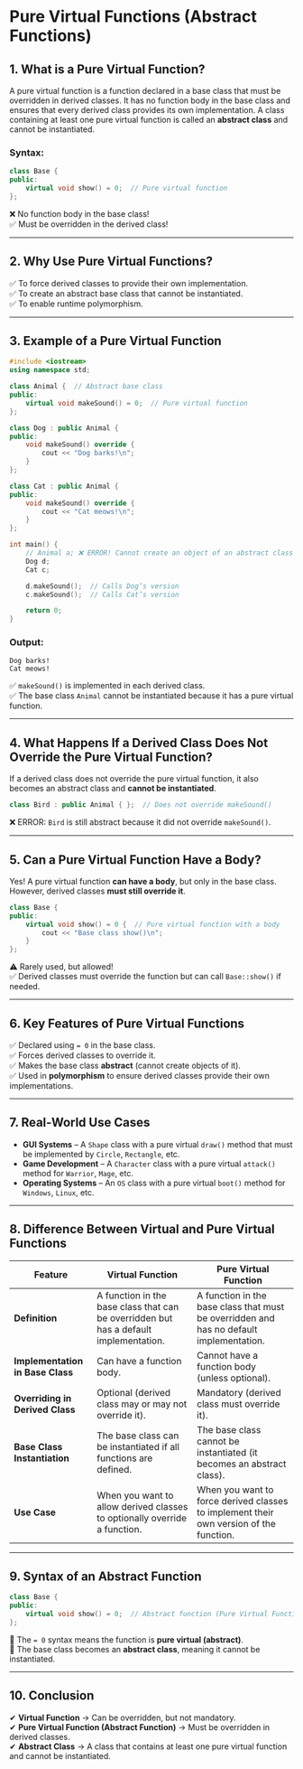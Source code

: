 # Pure Virtual Functions (Abstract Functions)

## 1. What is a Pure Virtual Function?
A pure virtual function is a function declared in a base class that must be overridden in derived classes. It has no function body in the base class and ensures that every derived class provides its own implementation. A class containing at least one pure virtual function is called an **abstract class** and cannot be instantiated.

### Syntax:
```cpp
class Base {
public:
    virtual void show() = 0;  // Pure virtual function
};
```
❌ No function body in the base class!  
✅ Must be overridden in the derived class!

---

## 2. Why Use Pure Virtual Functions?
✅ To force derived classes to provide their own implementation.  
✅ To create an abstract base class that cannot be instantiated.  
✅ To enable runtime polymorphism.  

---

## 3. Example of a Pure Virtual Function

```cpp
#include <iostream>
using namespace std;

class Animal {  // Abstract base class
public:
    virtual void makeSound() = 0;  // Pure virtual function
};

class Dog : public Animal {
public:
    void makeSound() override {
        cout << "Dog barks!\n";
    }
};

class Cat : public Animal {
public:
    void makeSound() override {
        cout << "Cat meows!\n";
    }
};

int main() {
    // Animal a; ❌ ERROR! Cannot create an object of an abstract class
    Dog d;
    Cat c;

    d.makeSound();  // Calls Dog’s version
    c.makeSound();  // Calls Cat’s version

    return 0;
}
```
### Output:
```
Dog barks!
Cat meows!
```
✅ `makeSound()` is implemented in each derived class.  
✅ The base class `Animal` cannot be instantiated because it has a pure virtual function.

---

## 4. What Happens If a Derived Class Does Not Override the Pure Virtual Function?
If a derived class does not override the pure virtual function, it also becomes an abstract class and **cannot be instantiated**.

```cpp
class Bird : public Animal { };  // Does not override makeSound()
```
❌ ERROR: `Bird` is still abstract because it did not override `makeSound()`.

---

## 5. Can a Pure Virtual Function Have a Body?
Yes! A pure virtual function **can have a body**, but only in the base class. However, derived classes **must still override it**.

```cpp
class Base {
public:
    virtual void show() = 0 {  // Pure virtual function with a body
        cout << "Base class show()\n";
    }
};
```
⚠️ Rarely used, but allowed!  
✅ Derived classes must override the function but can call `Base::show()` if needed.

---

## 6. Key Features of Pure Virtual Functions
✅ Declared using `= 0` in the base class.  
✅ Forces derived classes to override it.  
✅ Makes the base class **abstract** (cannot create objects of it).  
✅ Used in **polymorphism** to ensure derived classes provide their own implementations.  

---

## 7. Real-World Use Cases
- **GUI Systems** – A `Shape` class with a pure virtual `draw()` method that must be implemented by `Circle`, `Rectangle`, etc.  
- **Game Development** – A `Character` class with a pure virtual `attack()` method for `Warrior`, `Mage`, etc.  
- **Operating Systems** – An `OS` class with a pure virtual `boot()` method for `Windows`, `Linux`, etc.  

---

## 8. Difference Between Virtual and Pure Virtual Functions

| Feature           | Virtual Function                                    | Pure Virtual Function                                 |
|------------------|------------------------------------------------|-------------------------------------------------|
| **Definition**    | A function in the base class that can be overridden but has a default implementation. | A function in the base class that must be overridden and has no default implementation. |
| **Implementation in Base Class** | Can have a function body. | Cannot have a function body (unless optional). |
| **Overriding in Derived Class** | Optional (derived class may or may not override it). | Mandatory (derived class must override it). |
| **Base Class Instantiation** | The base class can be instantiated if all functions are defined. | The base class cannot be instantiated (it becomes an abstract class). |
| **Use Case** | When you want to allow derived classes to optionally override a function. | When you want to force derived classes to implement their own version of the function. |

---

## 9. Syntax of an Abstract Function
```cpp
class Base {
public:
    virtual void show() = 0;  // Abstract function (Pure Virtual Function)
};
```
🔹 The `= 0` syntax means the function is **pure virtual (abstract)**.  
🔹 The base class becomes an **abstract class**, meaning it cannot be instantiated.  

---

## 10. Conclusion
✔ **Virtual Function** → Can be overridden, but not mandatory.  
✔ **Pure Virtual Function (Abstract Function)** → Must be overridden in derived classes.  
✔ **Abstract Class** → A class that contains at least one pure virtual function and cannot be instantiated.  


